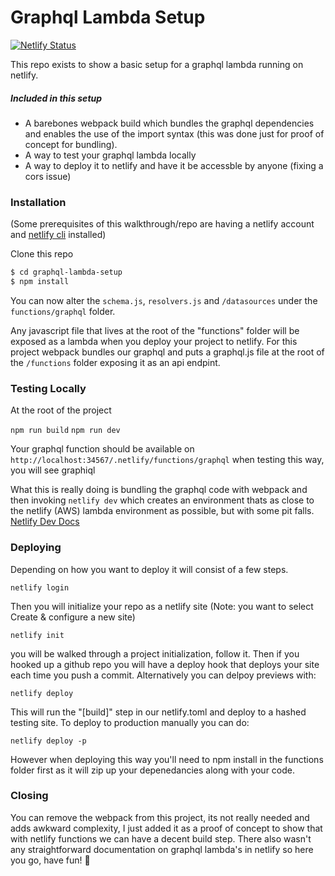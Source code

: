 # Graphql Lambda Setup

[![Netlify Status](https://api.netlify.com/api/v1/badges/af77e879-3837-4e4f-ad90-73721a0abeb0/deploy-status)](https://app.netlify.com/sites/graphql-lambda-setup/deploys)

This repo exists to show a basic setup for a graphql lambda running on netlify.

##### Included in this setup

- A barebones webpack build which bundles the graphql dependencies and enables the use of the import syntax (this was done just for proof of concept for bundling).
- A way to test your graphql lambda locally
- A way to deploy it to netlify and have it be accessble by anyone (fixing a cors issue)

### Installation

(Some prerequisites of this walkthrough/repo are having a netlify account and [netlify cli](https://docs.netlify.com/cli/get-started/#installation) installed)

Clone this repo

```sh
$ cd graphql-lambda-setup
$ npm install
```

You can now alter the `schema.js`, `resolvers.js` and `/datasources` under the `functions/graphql` folder.

Any javascript file that lives at the root of the "functions" folder will be exposed as a lambda when you deploy your project to netlify. For this project webpack bundles our graphql and puts a graphql.js file at the root of the `/functions` folder exposing it as an api endpint.

### Testing Locally

At the root of the project

`npm run build`
`npm run dev`

Your graphql function should be available on `http://localhost:34567/.netlify/functions/graphql` when testing this way, you will see graphiql

What this is really doing is bundling the graphql code with webpack and then invoking `netlify dev` which creates an environment thats as close to the netlify (AWS) lambda environment as possible, but with some pit falls.
[Netlify Dev Docs](https://github.com/netlify/cli/blob/master/docs/netlify-dev.md)

### Deploying

Depending on how you want to deploy it will consist of a few steps.

`netlify login`

Then you will initialize your repo as a netlify site (Note: you want to select Create & configure a new site)

`netlify init`

you will be walked through a project initialization, follow it. Then if you hooked up a github repo you will have a deploy hook that deploys your site each time you push a commit. Alternatively you can delpoy previews with:

`netlify deploy`

This will run the "[build]" step in our netlify.toml and deploy to a hashed testing site.
To deploy to production manually you can do:

`netlify deploy -p`

However when deploying this way you'll need to npm install in the functions folder first as it will zip up your depenedancies along with your code.

### Closing

You can remove the webpack from this project, its not really needed and adds awkward complexity, I just added it as a proof of concept to show that with netlify functions we can have a decent build step. There also wasn't any straightforward documentation on graphql lambda's in netlify so here you go, have fun! 🚀
